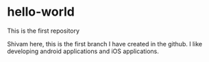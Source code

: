 # hello-world
This is the first repository


Shivam here, this is the first branch I have created in the github.
I like developing android applications and iOS applications.
